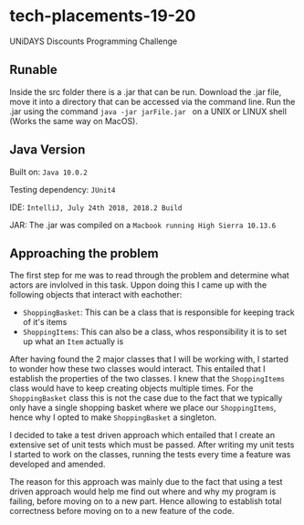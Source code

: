 # tech-placements-19-20
UNiDAYS Discounts Programming Challenge



## Runable

Inside the src folder there is a .jar that can be run. Download the .jar file, move it into a directory that can be accessed via the command line. Run the .jar using the command ```java -jar jarFile.jar ``` on a UNIX or LINUX shell (Works the same way on MacOS).

## Java Version
Built on: `Java 10.0.2`

Testing dependency: `JUnit4`

IDE: `IntelliJ, July 24th 2018, 2018.2 Build`

JAR: The .jar was compiled on a `Macbook running High Sierra 10.13.6`

## Approaching the problem

The first step for me was to read through the problem and determine what actors are invlolved in this task. Uppon doing this I came up with the following objects that interact with eachother:
 - `ShoppingBasket`: This can be a class that is responsible for keeping track of it's items
 - `ShoppingItems`: This can also be a class, whos responsibility it is to set up what an `Item` actually is
 
After having found the 2 major classes that I will be working with, I started to wonder how these two classes would interact. This entailed that I establish the properties of the two classes. 
I knew that the `ShoppingItems` class would have to keep creating objects multiple times. For the `ShoppingBasket` class this is not the case due to the fact that we typically only have a single shopping basket where we place our `ShoppingItems`, hence why I opted to make `ShoppingBasket` a singleton.

I decided to take a test driven approach which entailed that I create an extensive set of unit tests which must be passed. After writing my unit tests I started to work on the classes, running the tests every time a feature was developed and amended. 

The reason for this approach was mainly due to the fact that using a test driven approach would help me find out where and why my program is failing, before moving on to a new part. Hence allowing to establish total correctness before moving on to a new feature of the code.
